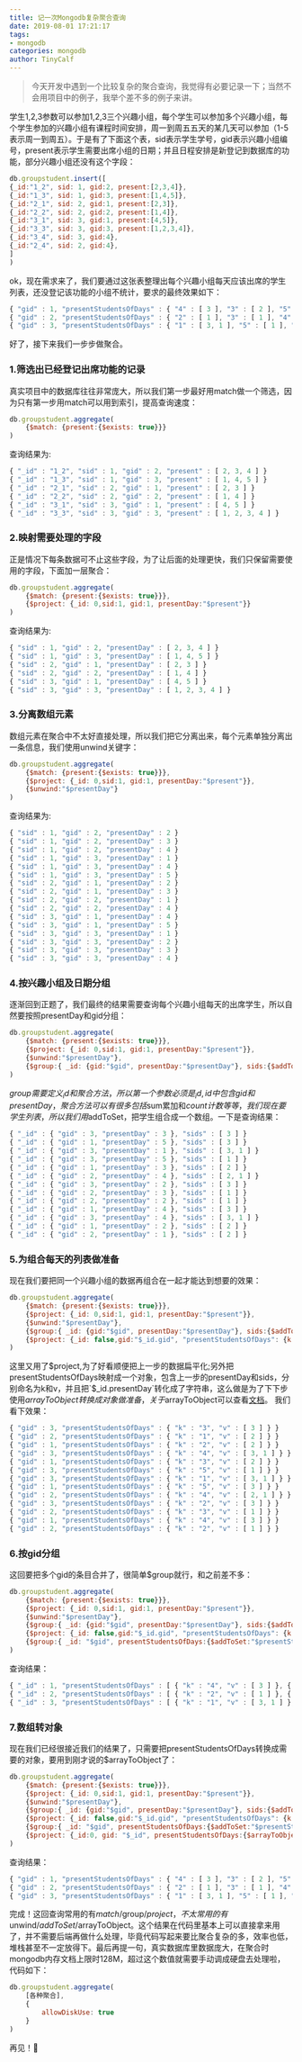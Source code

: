 ```yaml
---
title: 记一次Mongodb复杂聚合查询
date: 2019-08-01 17:21:17
tags:
- mongodb
categories: mongodb
author: TinyCalf
---
```

> 今天开发中遇到一个比较复杂的聚合查询，我觉得有必要记录一下；当然不会用项目中的例子，我举个差不多的例子来讲。

学生1,2,3参数可以参加1,2,3三个兴趣小组，每个学生可以参加多个兴趣小组，每个学生参加的兴趣小组有课程时间安排，周一到周五五天的某几天可以参加（1-5表示周一到周五）。于是有了下面这个表，sid表示学生学号，gid表示兴趣小组编号，present表示学生需要出席小组的日期；并且日程安排是新登记到数据库的功能，部分兴趣小组还没有这个字段：
<!-- more -->
```javascript
db.groupstudent.insert([
{_id:"1_2", sid: 1, gid:2, present:[2,3,4]},
{_id:"1_3", sid: 1, gid:3, present:[1,4,5]},
{_id:"2_1", sid: 2, gid:1, present:[2,3]},
{_id:"2_2", sid: 2, gid:2, present:[1,4]},
{_id:"3_1", sid: 3, gid:1, present:[4,5]},
{_id:"3_3", sid: 3, gid:3, present:[1,2,3,4]},
{_id:"3_4", sid: 3, gid:4},
{_id:"2_4", sid: 2, gid:4},
]
)
```
ok，现在需求来了，我们要通过这张表整理出每个兴趣小组每天应该出席的学生列表，还没登记该功能的小组不统计，要求的最终效果如下：
```javascript
{ "gid" : 1, "presentStudentsOfDays" : { "4" : [ 3 ], "3" : [ 2 ], "5" : [ 3 ], "2" : [ 2 ] } }
{ "gid" : 2, "presentStudentsOfDays" : { "2" : [ 1 ], "3" : [ 1 ], "4" : [ 2, 1 ], "1" : [ 2 ] } }
{ "gid" : 3, "presentStudentsOfDays" : { "1" : [ 3, 1 ], "5" : [ 1 ], "4" : [ 3, 1 ], "2" : [ 3 ], "3" : [ 3 ] } }
```
好了，接下来我们一步步做聚合。
### 1.筛选出已经登记出席功能的记录
真实项目中的数据库往往非常庞大，所以我们第一步最好用match做一个筛选，因为只有第一步用match可以用到索引，提高查询速度：
```javascript
db.groupstudent.aggregate(
    {$match: {present:{$exists: true}}}
)
```
查询结果为:
```javascript
{ "_id" : "1_2", "sid" : 1, "gid" : 2, "present" : [ 2, 3, 4 ] }
{ "_id" : "1_3", "sid" : 1, "gid" : 3, "present" : [ 1, 4, 5 ] }
{ "_id" : "2_1", "sid" : 2, "gid" : 1, "present" : [ 2, 3 ] }
{ "_id" : "2_2", "sid" : 2, "gid" : 2, "present" : [ 1, 4 ] }
{ "_id" : "3_1", "sid" : 3, "gid" : 1, "present" : [ 4, 5 ] }
{ "_id" : "3_3", "sid" : 3, "gid" : 3, "present" : [ 1, 2, 3, 4 ] }
```
### 2.映射需要处理的字段
正是情况下每条数据可不止这些字段，为了让后面的处理更快，我们只保留需要使用的字段，下面加一层聚合：
```javascript
db.groupstudent.aggregate(
    {$match: {present:{$exists: true}}},
    {$project: {_id: 0,sid:1, gid:1, presentDay:"$present"}}
)
```
查询结果为:
```javascript
{ "sid" : 1, "gid" : 2, "presentDay" : [ 2, 3, 4 ] }
{ "sid" : 1, "gid" : 3, "presentDay" : [ 1, 4, 5 ] }
{ "sid" : 2, "gid" : 1, "presentDay" : [ 2, 3 ] }
{ "sid" : 2, "gid" : 2, "presentDay" : [ 1, 4 ] }
{ "sid" : 3, "gid" : 1, "presentDay" : [ 4, 5 ] }
{ "sid" : 3, "gid" : 3, "presentDay" : [ 1, 2, 3, 4 ] }
```
### 3.分离数组元素
数组元素在聚合中不太好直接处理，所以我们把它分离出来，每个元素单独分离出一条信息，我们使用unwind关键字：
```javascript
db.groupstudent.aggregate(
    {$match: {present:{$exists: true}}},
    {$project: {_id: 0,sid:1, gid:1, presentDay:"$present"}},
    {$unwind:"$presentDay"}
)
```
查询结果为:
```javascript
{ "sid" : 1, "gid" : 2, "presentDay" : 2 }
{ "sid" : 1, "gid" : 2, "presentDay" : 3 }
{ "sid" : 1, "gid" : 2, "presentDay" : 4 }
{ "sid" : 1, "gid" : 3, "presentDay" : 1 }
{ "sid" : 1, "gid" : 3, "presentDay" : 4 }
{ "sid" : 1, "gid" : 3, "presentDay" : 5 }
{ "sid" : 2, "gid" : 1, "presentDay" : 2 }
{ "sid" : 2, "gid" : 1, "presentDay" : 3 }
{ "sid" : 2, "gid" : 2, "presentDay" : 1 }
{ "sid" : 2, "gid" : 2, "presentDay" : 4 }
{ "sid" : 3, "gid" : 1, "presentDay" : 4 }
{ "sid" : 3, "gid" : 1, "presentDay" : 5 }
{ "sid" : 3, "gid" : 3, "presentDay" : 1 }
{ "sid" : 3, "gid" : 3, "presentDay" : 2 }
{ "sid" : 3, "gid" : 3, "presentDay" : 3 }
{ "sid" : 3, "gid" : 3, "presentDay" : 4 }
```
### 4.按兴趣小组及日期分组
逐渐回到正题了，我们最终的结果需要查询每个兴趣小组每天的出席学生，所以自然要按照presentDay和gid分组：
```javascript
db.groupstudent.aggregate(
    {$match: {present:{$exists: true}}},
    {$project: {_id: 0,sid:1, gid:1, presentDay:"$present"}},
    {$unwind:"$presentDay"},
    {$group:{ _id: {gid:"$gid", presentDay:"$presentDay"}, sids:{$addToSet:"$sid"} }}
)
```
$group需要定义_id和聚合方法，所以第一个参数必须是_id,id中包含gid和presentDay，聚合方法可以有很多包括$sum累加和$count计数等等，我们现在要学生列表，所以我们用$addToSet，把学生组合成一个数组。一下是查询结果：
```javascript
{ "_id" : { "gid" : 3, "presentDay" : 3 }, "sids" : [ 3 ] }
{ "_id" : { "gid" : 1, "presentDay" : 5 }, "sids" : [ 3 ] }
{ "_id" : { "gid" : 3, "presentDay" : 1 }, "sids" : [ 3, 1 ] }
{ "_id" : { "gid" : 3, "presentDay" : 5 }, "sids" : [ 1 ] }
{ "_id" : { "gid" : 1, "presentDay" : 3 }, "sids" : [ 2 ] }
{ "_id" : { "gid" : 2, "presentDay" : 4 }, "sids" : [ 2, 1 ] }
{ "_id" : { "gid" : 3, "presentDay" : 2 }, "sids" : [ 3 ] }
{ "_id" : { "gid" : 2, "presentDay" : 3 }, "sids" : [ 1 ] }
{ "_id" : { "gid" : 2, "presentDay" : 2 }, "sids" : [ 1 ] }
{ "_id" : { "gid" : 1, "presentDay" : 4 }, "sids" : [ 3 ] }
{ "_id" : { "gid" : 3, "presentDay" : 4 }, "sids" : [ 3, 1 ] }
{ "_id" : { "gid" : 1, "presentDay" : 2 }, "sids" : [ 2 ] }
{ "_id" : { "gid" : 2, "presentDay" : 1 }, "sids" : [ 2 ] }
```
### 5.为组合每天的列表做准备
现在我们要把同一个兴趣小组的数据再组合在一起才能达到想要的效果：
```javascript
db.groupstudent.aggregate(
    {$match: {present:{$exists: true}}},
    {$project: {_id: 0,sid:1, gid:1, presentDay:"$present"}},
    {$unwind:"$presentDay"},
    {$group:{ _id: {gid:"$gid", presentDay:"$presentDay"}, sids:{$addToSet:"$sid"} }},
    {$project: {_id: false,gid:"$_id.gid", "presentStudentsOfDays": {k:{$toString:"$_id.presentDay"}, v: "$sids"}}}
)
```
这里又用了$project,为了好看顺便把上一步的数据扁平化;另外把presentStudentsOfDays映射成一个对象，包含上一步的presentDay和sids，分别命名为k和v，并且把`$_id.presentDay`转化成了字符串，这么做是为了下下步使用$arrayToObject转换成对象做准备，关于$arrayToObject可以查看[文档](https://docs.mongodb.com/manual/reference/operator/aggregation/arrayToObject/index.html)。
我们看下效果：
```javascript
{ "gid" : 3, "presentStudentsOfDays" : { "k" : "3", "v" : [ 3 ] } }
{ "gid" : 2, "presentStudentsOfDays" : { "k" : "1", "v" : [ 2 ] } }
{ "gid" : 1, "presentStudentsOfDays" : { "k" : "2", "v" : [ 2 ] } }
{ "gid" : 3, "presentStudentsOfDays" : { "k" : "4", "v" : [ 3, 1 ] } }
{ "gid" : 1, "presentStudentsOfDays" : { "k" : "3", "v" : [ 2 ] } }
{ "gid" : 3, "presentStudentsOfDays" : { "k" : "5", "v" : [ 1 ] } }
{ "gid" : 3, "presentStudentsOfDays" : { "k" : "1", "v" : [ 3, 1 ] } }
{ "gid" : 1, "presentStudentsOfDays" : { "k" : "5", "v" : [ 3 ] } }
{ "gid" : 2, "presentStudentsOfDays" : { "k" : "4", "v" : [ 2, 1 ] } }
{ "gid" : 3, "presentStudentsOfDays" : { "k" : "2", "v" : [ 3 ] } }
{ "gid" : 2, "presentStudentsOfDays" : { "k" : "3", "v" : [ 1 ] } }
{ "gid" : 1, "presentStudentsOfDays" : { "k" : "4", "v" : [ 3 ] } }
{ "gid" : 2, "presentStudentsOfDays" : { "k" : "2", "v" : [ 1 ] } }
```
### 6.按gid分组
这回要把多个gid的条目合并了，很简单$group就行，和之前差不多：
```javascript
db.groupstudent.aggregate(
    {$match: {present:{$exists: true}}},
    {$project: {_id: 0,sid:1, gid:1, presentDay:"$present"}},
    {$unwind:"$presentDay"},
    {$group:{ _id: {gid:"$gid", presentDay:"$presentDay"}, sids:{$addToSet:"$sid"} }},
    {$project: {_id: false,gid:"$_id.gid", "presentStudentsOfDays": {k:{$toString:"$_id.presentDay"}, v: "$sids"}}},
    {$group:{ _id: "$gid", presentStudentsOfDays:{$addToSet:"$presentStudentsOfDays"} }}
)
```
查询结果：
```javascript
{ "_id" : 1, "presentStudentsOfDays" : [ { "k" : "4", "v" : [ 3 ] }, { "k" : "3", "v" : [ 2 ] }, { "k" : "5", "v" : [ 3 ] }, { "k" : "2", "v" : [ 2 ] } ] }
{ "_id" : 2, "presentStudentsOfDays" : [ { "k" : "2", "v" : [ 1 ] }, { "k" : "3", "v" : [ 1 ] }, { "k" : "4", "v" : [ 2, 1 ] }, { "k" : "1", "v" : [ 2 ] } ] }
{ "_id" : 3, "presentStudentsOfDays" : [ { "k" : "1", "v" : [ 3, 1 ] }, { "k" : "5", "v" : [ 1 ] }, { "k" : "4", "v" : [ 3, 1 ] }, { "k" : "2", "v" : [ 3 ] }, { "k" : "3", "v" : [ 3 ] } ] }
```
### 7.数组转对象
现在我们已经很接近我们的结果了，只需要把presentStudentsOfDays转换成需要的对象，要用到刚才说的$arrayToObject了：
```javascript
db.groupstudent.aggregate(
    {$match: {present:{$exists: true}}},
    {$project: {_id: 0,sid:1, gid:1, presentDay:"$present"}},
    {$unwind:"$presentDay"},
    {$group:{ _id: {gid:"$gid", presentDay:"$presentDay"}, sids:{$addToSet:"$sid"} }},
    {$project: {_id: false,gid:"$_id.gid", "presentStudentsOfDays": {k:{$toString:"$_id.presentDay"}, v: "$sids"}}},
    {$group:{ _id: "$gid", presentStudentsOfDays:{$addToSet:"$presentStudentsOfDays"} }},
    {$project: {_id:0, gid: "$_id", presentStudentsOfDays:{$arrayToObject:"$presentStudentsOfDays"}}}
)
```
查询结果：
```javascript
{ "gid" : 1, "presentStudentsOfDays" : { "4" : [ 3 ], "3" : [ 2 ], "5" : [ 3 ], "2" : [ 2 ] } }
{ "gid" : 2, "presentStudentsOfDays" : { "2" : [ 1 ], "3" : [ 1 ], "4" : [ 2, 1 ], "1" : [ 2 ] } }
{ "gid" : 3, "presentStudentsOfDays" : { "1" : [ 3, 1 ], "5" : [ 1 ], "4" : [ 3, 1 ], "2" : [ 3 ], "3" : [ 3 ] } }
```
完成！这回查询常用的有$match/$group/$project，不太常用的有$unwind/$addToSet/$arrayToObject。这个结果在代码里基本上可以直接拿来用了，并不需要后端再做什么处理，毕竟代码写起来要比聚合复杂的多，效率也低，堆栈甚至不一定放得下。最后再提一句，真实数据库里数据庞大，在聚合时mongodb内存文档上限时128M，超过这个数值就需要手动调成硬盘去处理啦，代码如下：
```javascript
db.groupstudent.aggregate(
    [各种聚合],
    {
        allowDiskUse: true
    }
)
```
再见！👋
